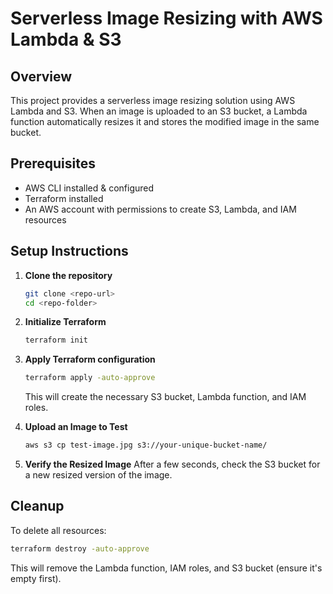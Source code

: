 # Serverless Image Resizing with AWS Lambda & S3

## Overview
This project provides a serverless image resizing solution using AWS Lambda and S3. When an image is uploaded to an S3 bucket, a Lambda function automatically resizes it and stores the modified image in the same bucket.

## Prerequisites
- AWS CLI installed & configured
- Terraform installed
- An AWS account with permissions to create S3, Lambda, and IAM resources

## Setup Instructions
1. **Clone the repository**
   ```sh
   git clone <repo-url>
   cd <repo-folder>
   ```

2. **Initialize Terraform**
   ```sh
   terraform init
   ```

3. **Apply Terraform configuration**
   ```sh
   terraform apply -auto-approve
   ```
   This will create the necessary S3 bucket, Lambda function, and IAM roles.

4. **Upload an Image to Test**
   ```sh
   aws s3 cp test-image.jpg s3://your-unique-bucket-name/
   ```

5. **Verify the Resized Image**
   After a few seconds, check the S3 bucket for a new resized version of the image.

## Cleanup
To delete all resources:
```sh
terraform destroy -auto-approve
```
This will remove the Lambda function, IAM roles, and S3 bucket (ensure it's empty first).


